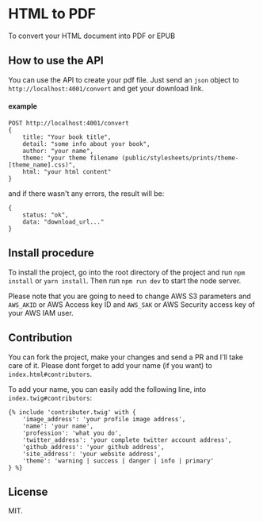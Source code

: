 # HTML to PDF

To convert your HTML document into PDF or EPUB

## How to use the API

You can use the API to create your pdf file. Just send an `json` object to `http://localhost:4001/convert` and get your download link.

#### example

```
POST http://localhost:4001/convert
{
    title: "Your book title",
    detail: "some info about your book",
    author: "your name",
    theme: "your theme filename (public/stylesheets/prints/theme-[theme_name].css)",
    html: "your html content"
}
```

and if there wasn't any errors, the result will be:

```
{
    status: "ok",
    data: "download_url..."
}
```

## Install procedure

To install the project, go into the root directory of the project and run `npm install` or `yarn install`. Then run `npm run dev` to start the node server.

Please note that you are going to need to change AWS S3 parameters and `AWS_AKID` or AWS Access key ID and `AWS_SAK` or AWS Security access key of your AWS IAM user.

## Contribution

You can fork the project, make your changes and send a PR and I'll take care of it. Please dont forget to add your name (if you want) to `index.html#contributors`.

To add your name, you can easily add the following line, into `index.twig#contributors`:

```
{% include 'contributer.twig' with {
    'image_address': 'your profile image address',
    'name': 'your name',
    'profession': 'what you do',
    'twitter_address': 'your complete twitter account address',
    'github_address': 'your github address',
    'site_address': 'your website address',
    'theme': 'warning | success | danger | info | primary'
} %}
```

## License

MIT.
